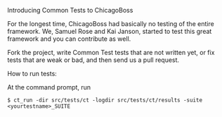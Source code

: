 Introducing Common Tests to ChicagoBoss

For the longest time, ChicagoBoss had basically no testing of the entire framework.
We, Samuel Rose and Kai Janson, started to test this great framework and you can
contribute as well.

Fork the project, write Common Test tests that are not written yet, or fix tests
that are weak or bad, and then send us a pull request.


How to run tests:

At the command prompt, run

	$ ct_run -dir src/tests/ct -logdir src/tests/ct/results -suite <yourtestname>_SUITE 




